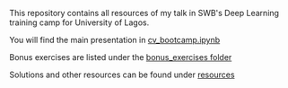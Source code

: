 This repository contains all resources of my talk in SWB's Deep Learning training camp for University of Lagos. 

You will find the main presentation in [cv_bootcamp.ipynb](./cv_bootcamp.ipynb)

Bonus exercises are listed under the [bonus_exercises folder](./bonus_exercises/)

Solutions and other resources can be found under [resources](./resources/)

